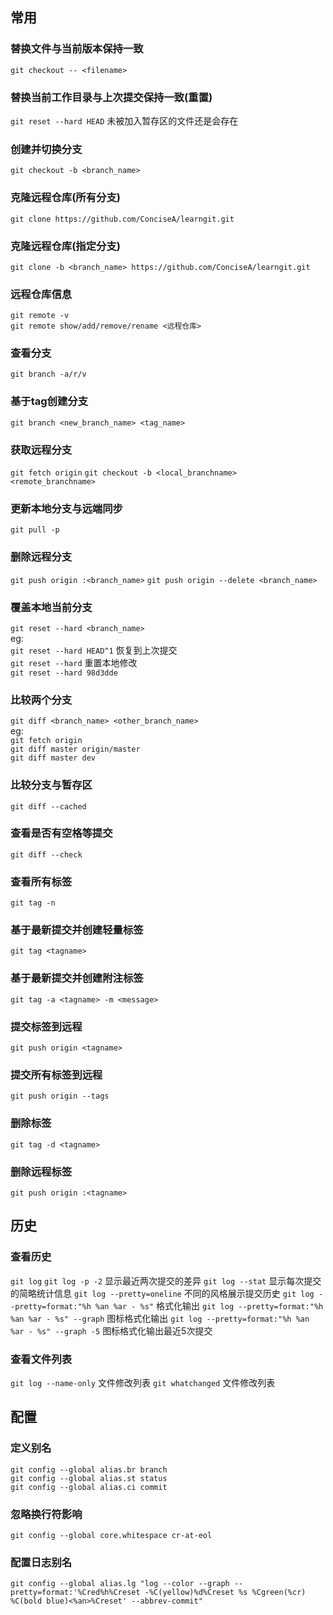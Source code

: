 ## 常用

### 替换文件与当前版本保持一致
```git checkout -- <filename>```

### 替换当前工作目录与上次提交保持一致(重置)
```git reset --hard HEAD```  未被加入暂存区的文件还是会存在

### 创建并切换分支
```git checkout -b <branch_name>```

### 克隆远程仓库(所有分支)
```git clone https://github.com/ConciseA/learngit.git```

### 克隆远程仓库(指定分支)
```git clone -b <branch_name> https://github.com/ConciseA/learngit.git```

### 远程仓库信息
```git remote -v```  
```git remote show/add/remove/rename <远程仓库>```

### 查看分支
```git branch -a/r/v```

### 基于tag创建分支
```git branch <new_branch_name> <tag_name>```

### 获取远程分支
```git fetch origin```
```git checkout -b <local_branchname> <remote_branchname>```

### 更新本地分支与远端同步
```git pull -p```

### 删除远程分支
```git push origin :<branch_name>```
```git push origin --delete <branch_name>```

### 覆盖本地当前分支
```git reset --hard <branch_name>```  
eg:  
```git reset --hard HEAD^1``` 恢复到上次提交  
```git reset --hard```  重置本地修改  
```git reset --hard 98d3dde```  

### 比较两个分支
```git diff <branch_name> <other_branch_name>```  
eg:  
```git fetch origin```  
```git diff master origin/master```  
```git diff master dev```

### 比较分支与暂存区
```git diff --cached```

### 查看是否有空格等提交
```git diff --check```

### 查看所有标签
```git tag -n```

### 基于最新提交并创建轻量标签
```git tag <tagname>```

### 基于最新提交并创建附注标签
```git tag -a <tagname> -m <message>```

### 提交标签到远程
```git push origin <tagname>```

### 提交所有标签到远程
```git push origin --tags```

### 删除标签
```git tag -d <tagname>```

### 删除远程标签
```git push origin :<tagname>```

## 历史
### 查看历史
```git log```
```git log -p -2``` 显示最近两次提交的差异
```git log --stat``` 显示每次提交的简略统计信息
```git log --pretty=oneline``` 不同的风格展示提交历史
```git log --pretty=format:"%h %an %ar - %s"``` 格式化输出
```git log --pretty=format:"%h %an %ar - %s" --graph``` 图标格式化输出
```git log --pretty=format:"%h %an %ar - %s" --graph -5``` 图标格式化输出最近5次提交

### 查看文件列表
```git log --name-only``` 文件修改列表
```git whatchanged``` 文件修改列表

## 配置
### 定义别名
```git config --global alias.br branch```  
```git config --global alias.st status```  
```git config --global alias.ci commit```

### 忽略换行符影响
```git config --global core.whitespace cr-at-eol```

### 配置日志别名
```git config --global alias.lg "log --color --graph --pretty=format:'%Cred%h%Creset -%C(yellow)%d%Creset %s %Cgreen(%cr) %C(bold blue)<%an>%Creset' --abbrev-commit"```
